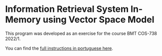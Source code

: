 # Information Retrieval System In-Memory using Vector Space Model

This program was developed as an exercise for the course BMT COS-738 2022/1.

You can find the [full instructions in portuguese here](https://github.com/carloscdias/COS738-BMT-irs_in_memory_vector_space_modelAtividade-1/blob/master/doc/assignment.pdf).
